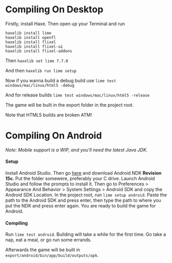 # Compiling On Desktop
Firstly, install Haxe. Then open up your Terminal and run
```
haxelib install lime
haxelib install openfl
haxelib install flixel
haxelib install flixel-ui
haxelib install flixel-addons
```
Then
```haxelib set lime 7.7.0```

And then
```haxelib run lime setup```

Now if you wanna build a debug build use
```lime test windows/mac/linux/html5 -debug```

And for release builds
```lime test windows/mac/linux/html5 -release```

The game will be built in the export folder in the project root.

Note that HTML5 builds are broken ATM!

# Compiling On Android
*Note: Mobile support is a WIP, and you'll need the latest Java JDK.*

#### Setup
Install Android Studio. Then go [here](https://developer.android.com/ndk/downloads/older_releases) and download Android NDK **Revision 15c**. Put the folder somewere, preferably your C drive.
Launch Android Studio and follow the prompts to install it. Then go to Preferences > Appearance And Behavior > System Settings > Android SDK and copy the Android SDK Location.
In the project root, run ```lime setup android```. Paste the path to the Android SDK and press enter, then type the path to where you put the NDK and press enter again.
You are ready to build the game for Android.

#### Compiling
Run ```lime test android```. Building will take a while for the first time. Go take a nap, eat a meal, or go run some errands.

Afterwards the game will be built in ```export/android/bin/app/build/outputs/apk```.
